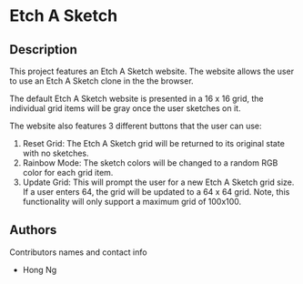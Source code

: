 # Etch A Sketch

## Description

This project features an Etch A Sketch website. The website allows the user to use an Etch A Sketch clone in the the browser.

The default Etch A Sketch website is presented in a 16 x 16 grid, the individual grid items will be gray once the user sketches on it.

The website also features 3 different buttons that the user can use:

1. Reset Grid: The Etch A Sketch grid will be returned to its original state with no sketches.
2. Rainbow Mode: The sketch colors will be changed to a random RGB color for each grid item.
3. Update Grid: This will prompt the user for a new Etch A Sketch grid size. If a user enters 64, the grid will be updated to a 64 x 64 grid. Note, this functionality will only support a maximum grid of 100x100.

## Authors

Contributors names and contact info

- Hong Ng